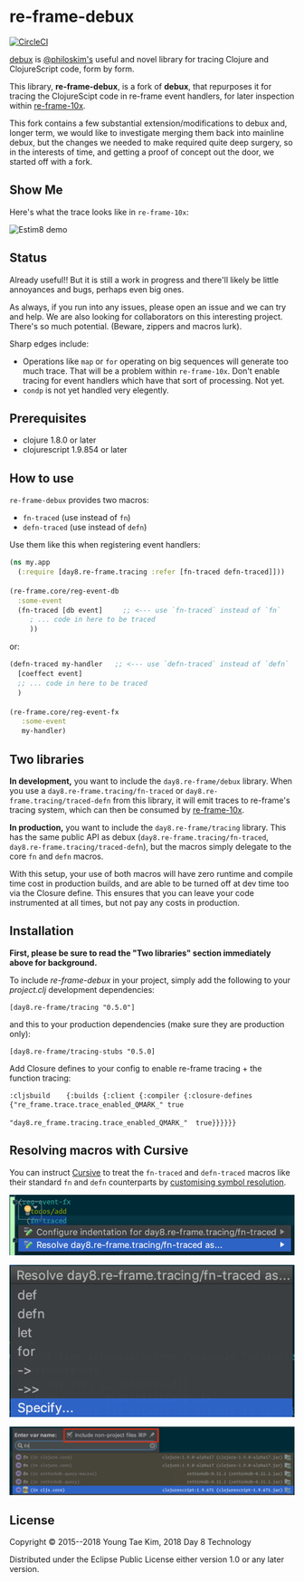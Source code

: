 # re-frame-debux

[![CircleCI](https://circleci.com/gh/Day8/re-frame-debux.svg?style=svg)](https://circleci.com/gh/Day8/re-frame-debux)

[debux](https://github.com/philoskim/debux) is [@philoskim's](https://github.com/philoskim) useful and novel library for tracing Clojure and ClojureScript code, form by form.

This library, **re-frame-debux**, is a fork of **debux**, that repurposes it for tracing the ClojureScipt code in re-frame event handlers, for later inspection within [re-frame-10x](https://github.com/Day8/re-frame-10x). 

This fork contains a few substantial extension/modifications to debux and, longer term, we would like to investigate merging them back into mainline debux, but the changes we needed to make required quite deep surgery, so in the interests of time, and getting a proof of concept out the door, we started off with a fork.

## Show Me

Here's what the trace looks like in `re-frame-10x`:

![Estim8 demo](https://github.com/Day8/re-frame-10x/blob/master/docs/images/estim8-demo.png)


## Status

Already useful!! But it is still a work in progress and there'll likely be little annoyances and bugs, perhaps even big ones.

As always, if you run into any issues, please open an issue and we can try and help. We are also looking for collaborators on this interesting project. There's so much potential. (Beware, zippers and macros lurk). 

Sharp edges include:
  - Operations like `map` or `for` operating on big sequences will generate too much trace.  That will be a problem within `re-frame-10x`. Don't enable tracing for event handlers which have that sort of processing. Not yet. 
  - `condp` is not yet handled very elegently. 

## Prerequisites

* clojure 1.8.0 or later
* clojurescript 1.9.854 or later


## How to use

`re-frame-debux` provides two macros: 

* `fn-traced`  (use instead of `fn`)
* `defn-traced`  (use instead of `defn`)

Use them like this when registering event handlers:

```clojure
(ns my.app
  (:require [day8.re-frame.tracing :refer [fn-traced defn-traced]]))

(re-frame.core/reg-event-db 
  :some-event
  (fn-traced [db event]     ;; <--- use `fn-traced` instead of `fn`
     ; ... code in here to be traced
     ))
```

or:

```clojure
(defn-traced my-handler   ;; <--- use `defn-traced` instead of `defn`
  [coeffect event] 
  ;; ... code in here to be traced
  )

(re-frame.core/reg-event-fx 
   :some-event
   my-handler)
```

## Two libraries

**In development,** you want to include the `day8.re-frame/debux` library. When you use a `day8.re-frame.tracing/fn-traced` or `day8.re-frame.tracing/traced-defn` from this library, it will emit traces to re-frame's tracing system, which can then be consumed by [re-frame-10x](https://github.com/Day8/re-frame-10x).

**In production,** you want to include the `day8.re-frame/tracing` library. This has the same public API as debux (`day8.re-frame.tracing/fn-traced`, `day8.re-frame.tracing/traced-defn`), but the macros simply delegate to the core `fn` and `defn` macros.

With this setup, your use of both macros will have zero runtime and compile time cost in production builds, and are able to be turned off at dev time too via the Closure define.  This ensures that you can leave your code instrumented at all times, but not pay any costs in production.

## Installation

**First, please be sure to read the "Two libraries" section immediately above for background.**

To include *re-frame-debux* in your project, simply add the following to your *project.clj* development dependencies:

```
[day8.re-frame/tracing "0.5.0"]
```

and this to your production dependencies (make sure they are production only):

```
[day8.re-frame/tracing-stubs "0.5.0]
```

Add Closure defines to your config to enable re-frame tracing + the function tracing:

```
:cljsbuild    {:builds {:client {:compiler {:closure-defines {"re_frame.trace.trace_enabled_QMARK_" true
                                                              "day8.re_frame.tracing.trace_enabled_QMARK_"  true}}}}}}
```


## Resolving macros with Cursive

You can instruct [Cursive](https://cursive-ide.com) to treat the `fn-traced` and `defn-traced` macros like their standard `fn` and `defn` counterparts by [customising symbol resolution](https://cursive-ide.com/userguide/macros.html).

![Resolve macro as](doc/img/cursive-1.png)

![Specify](doc/img/cursive-2.png)

![Enter var name cljs.core/fn](doc/img/cursive-3.png)


## License
Copyright © 2015--2018 Young Tae Kim, 2018 Day 8 Technology

Distributed under the Eclipse Public License either version 1.0 or any later version.
